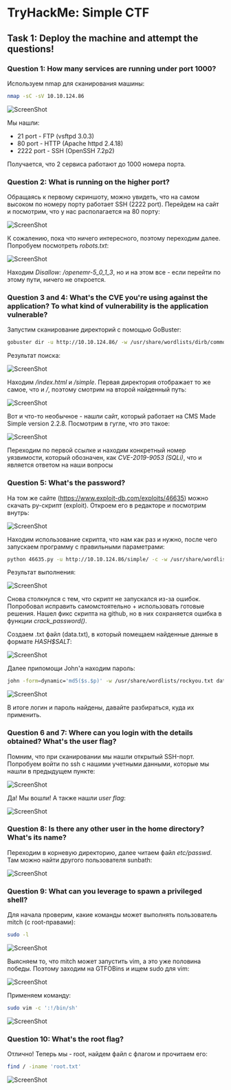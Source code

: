 # TryHackMe: Simple CTF

## Task 1: Deploy the machine and attempt the questions!

### Question 1: How many services are running under port 1000?
Используем nmap для сканирования машины:
```sh
nmap -sC -sV 10.10.124.86
```

![ScreenShot](screenshots/1.png)

Мы нашли:
- 21 port - FTP (vsftpd 3.0.3)
- 80 port - HTTP (Apache httpd 2.4.18)
- 2222 port - SSH (OpenSSH 7.2p2)

Получается, что 2 сервиса работают до 1000 номера порта.

### Question 2: What is running on the higher port?
Обращаясь к первому скриншоту, можно увидеть, что на самом высоком по номеру порту работает SSH (2222 port). Перейдем на сайт и посмотрим, что у нас располагается на 80 порту:

![ScreenShot](screenshots/2.png)

К сожалению, пока что ничего интересного, поэтому переходим далее.
Попробуем посмотреть *robots.txt*:

![ScreenShot](screenshots/3.png)

Находим *Disallow: /openemr-5_0_1_3*, но и на этом все - если перейти по этому пути, ничего не откроется.

### Question 3 and 4: What's the CVE you're using against the application? To what kind of vulnerability is the application vulnerable?
Запустим сканирование директорий с помощью GoBuster:
```sh
gobuster dir -u http://10.10.124.86/ -w /usr/share/wordlists/dirb/common.txt
```
Результат поиска:

![ScreenShot](screenshots/4.png)

Находим */index.html* и */simple*. Первая директория отображает то же самое, что и */*, поэтому смотрим на второй найденный путь:

![ScreenShot](screenshots/5.png)

Вот и что-то необычное - нашли сайт, который работает на CMS Made Simple version 2.2.8. Посмотрим в гугле, что это такое:

![ScreenShot](screenshots/6.png)

Переходим по первой ссылке и находим конкретный номер уязвимости, который обозначен, как *CVE-2019-9053 (SQLi)*, что и является ответом на наши вопросы

### Question 5: What's the password?
На том же сайте (https://www.exploit-db.com/exploits/46635) можно скачать py-скрипт (exploit). Откроем его в редакторе и посмотрим внутрь:

![ScreenShot](screenshots/7.png)

Находим использование скрипта, что нам как раз и нужно, после чего запускаем программу с правильными параметрами:
```sh
python 46635.py -u http://10.10.124.86/simple/ -c -w /usr/share/wordlists/rockyou.txt
```
Результат выполнения:

![ScreenShot](screenshots/8.png)

Снова столкнулся с тем, что скрипт не запускался из-за ошибок. Попробовал исправить самомстоятельно + использовать готовые решения. Нашел фикс скрипта на github, но в них сохраняется ошибка в функции *crack_password()*. 

Создаем .txt файл (data.txt), в который помещаем найденные данные в формате *HASH$SALT*:

![ScreenShot](screenshots/9.png)

Далее припомощи John'а находим пароль:
```sh
john -form=dynamic='md5($s.$p)' -w /usr/share/wordlists/rockyou.txt data.txt
```

![ScreenShot](screenshots/10.png)

В итоге логин и пароль найдены, давайте разбираться, куда их применить.

### Question 6 and 7: Where can you login with the details obtained? What's the user flag?
Помним, что при сканировании мы нашли открытый SSH-порт. Попробуем войти по ssh с нашими учетными данными, которые мы нашли в предыдущем пункте:

![ScreenShot](screenshots/11.png)

Да! Мы вошли! А также нашли *user flag*:

![ScreenShot](screenshots/12.png)

### Question 8: Is there any other user in the home directory? What's its name?
Переходим в корневую директорию, далее читаем файл *etc/passwd*. Там можно найти другого пользователя sunbath:

![ScreenShot](screenshots/13.png)

### Question 9: What can you leverage to spawn a privileged shell?
Для начала проверим, какие команды может выполнять пользователь mitch (с root-правами):
```sh
sudo -l
```
![ScreenShot](screenshots/14.png)

Выясняем то, что mitch может запустить vim, а это уже половина победы. Поэтому заходим на GTFOBins и ищем sudo для vim:

![ScreenShot](screenshots/15.png)

Применяем команду:
```sh
sudo vim -c ':!/bin/sh'
```

![ScreenShot](screenshots/16.png)

### Question 10: What's the root flag?
Отлично! Теперь мы - root, найдем файл с флагом и прочитаем его:
```sh
find / -iname 'root.txt'
```

![ScreenShot](screenshots/17.png)
